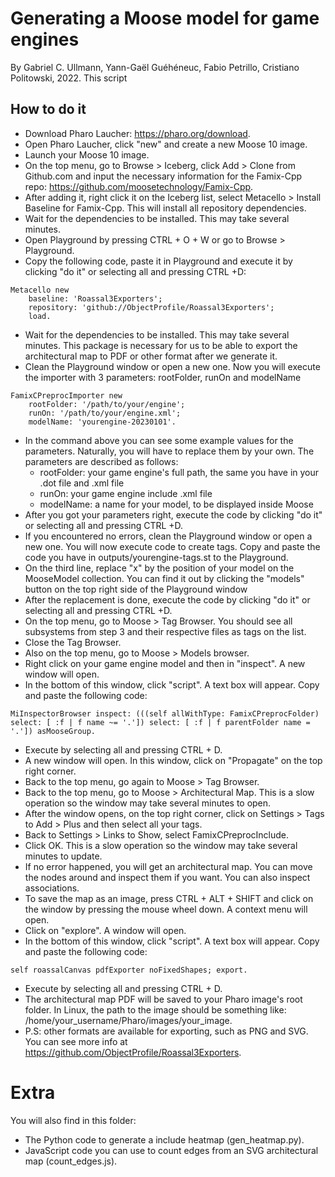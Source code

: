 # Generating a Moose model for game engines
By Gabriel C. Ullmann, Yann-Gaël Guéhéneuc, Fabio Petrillo, Cristiano Politowski, 2022. This script 

## How to do it
- Download Pharo Laucher: https://pharo.org/download.
- Open Pharo Laucher, click "new" and create a new Moose 10 image.
- Launch your Moose 10 image.
- On the top menu, go to Browse > Iceberg, click Add > Clone from Github.com and input the necessary information for the Famix-Cpp repo: https://github.com/moosetechnology/Famix-Cpp.
- After adding it, right click it on the Iceberg list, select Metacello > Install Baseline for Famix-Cpp. This will install all repository dependencies.
- Wait for the dependencies to be installed. This may take several minutes.
- Open Playground by pressing CTRL + O + W or go to Browse > Playground.
- Copy the following code, paste it in Playground and execute it by clicking "do it" or selecting all and pressing CTRL +D:
```
Metacello new
    baseline: 'Roassal3Exporters';
    repository: 'github://ObjectProfile/Roassal3Exporters';
    load.
```
- Wait for the dependencies to be installed. This may take several minutes. This package is necessary for us to be able to export the architectural map to PDF or other format after we generate it.
- Clean the Playground window or open a new one. Now you will execute the importer with 3 parameters: rootFolder, runOn and modelName
```
FamixCPreprocImporter new 
    rootFolder: '/path/to/your/engine'; 
    runOn: '/path/to/your/engine.xml';
    modelName: 'yourengine-20230101'.
```
- In the command above you can see some example values for the parameters. Naturally, you will have to replace them by your own. The parameters are described as follows:
    - rootFolder: your game engine's full path, the same you have in your .dot file and .xml file
    - runOn: your game engine include .xml file
    - modelName: a name for your model, to be displayed inside Moose
- After you got your parameters right, execute the code by clicking "do it" or selecting all and pressing CTRL +D.
- If you encountered no errors, clean the Playground window or open a new one. You will now execute code to create tags. Copy and paste the code you have in outputs/yourengine-tags.st to the Playground.
- On the third line, replace "x" by the position of your model on the MooseModel collection. You can find it out by clicking the "models" button on the top right side of the Playground window
- After the replacement is done, execute the code by clicking "do it" or selecting all and pressing CTRL +D.
- On the top menu, go to Moose > Tag Browser. You should see all subsystems from step 3 and their respective files as tags on the list.
- Close the Tag Browser.
- Also on the top menu, go to Moose > Models browser.
- Right click on your game engine model and then in "inspect". A new window will open.
- In the bottom of this window, click "script". A text box will appear. Copy and paste the following code:
```
MiInspectorBrowser inspect: (((self allWithType: FamixCPreprocFolder) select: [ :f | f name ~= '.']) select: [ :f | f parentFolder name = '.']) asMooseGroup.
```
- Execute by selecting all and pressing CTRL + D.
- A new window will open. In this window, click on "Propagate" on the top right corner.
- Back to the top menu, go again to Moose > Tag Browser.
- Back to the top menu, go to Moose > Architectural Map. This is a slow operation so the window may take several minutes to open.
- After the window opens, on the top right corner, click on Settings > Tags to Add > Plus and then select all your tags.
- Back to Settings > Links to Show, select FamixCPreprocInclude.
- Click OK. This is a slow operation so the window may take several minutes to update.
- If no error happened, you will get an architectural map. You can move the nodes around and inspect them if you want. You can also inspect associations.
- To save the map as an image, press CTRL + ALT + SHIFT and click on the window by pressing the mouse wheel down. A context menu will open.
- Click on "explore". A window will open.
- In the bottom of this window, click "script". A text box will appear. Copy and paste the following code:
```
self roassalCanvas pdfExporter noFixedShapes; export.
```
- Execute by selecting all and pressing CTRL + D.
- The architectural map PDF will be saved to your Pharo image's root folder. In Linux, the path to the image should be something like: /home/your_username/Pharo/images/your_image.
- P.S: other formats are available for exporting, such as PNG and SVG. You can see more info at https://github.com/ObjectProfile/Roassal3Exporters.

# Extra
You will also find in this folder:
- The Python code to generate a include heatmap (gen_heatmap.py).
- JavaScript code you can use to count edges from an SVG architectural map (count_edges.js).